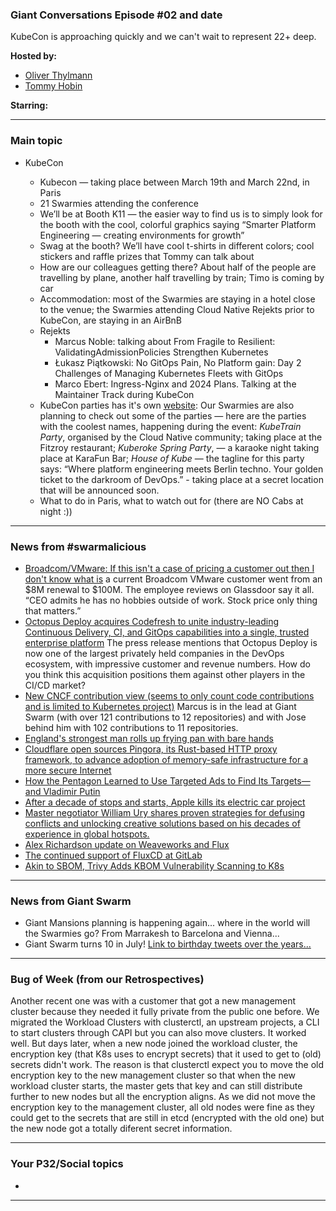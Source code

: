 
### Giant Conversations Episode #02 and date 

KubeCon is approaching quickly and we can't wait to represent 22+ deep.


**Hosted by:** 

* [Oliver Thylmann](https://twitter.com/othylmann)
* [Tommy Hobin](https://twitter.com/tommyhobin)

**Starring:** 

------------------------------------------------------------------------------------------------------------------------------
### Main topic

* KubeCon
  
  * Kubecon — taking place between March 19th and March 22nd, in Paris
  * 21 Swarmies attending the conference
  * We’ll be at Booth K11 — the easier way to find us is to simply look for the booth with the cool, colorful graphics saying “Smarter Platform Engineering — creating environments for growth”
  * Swag at the booth? We’ll have cool t-shirts in different colors; cool stickers and raffle prizes that Tommy can talk about
  * How are our colleagues getting there? About half of the people are travelling by plane, another half travelling by train; Timo is coming by car
  * Accommodation: most of the Swarmies are staying in a hotel close to the venue; the Swarmies attending Cloud Native Rejekts prior to KubeCon, are staying in an AirBnB
  * Rejekts
    * Marcus Noble: talking about From Fragile to Resilient: ValidatingAdmissionPolicies Strengthen Kubernetes
    * Łukasz Piątkowski: No GitOps Pain, No Platform gain: Day 2 Challenges of Managing Kubernetes Fleets with GitOps
    * Marco Ebert: Ingress-Nginx and 2024 Plans. Talking at the Maintainer Track during KubeCon
  * KubeCon parties has it's own [website](https://conf.party/kubecon-eu-2024.html): Our Swarmies are also planning to check out some of the parties — here are the parties with the coolest names, happening during the event: _KubeTrain Party_, organised by the Cloud Native community; taking place at the Fitzroy restaurant; _Kuberoke Spring Party_, — a karaoke night taking place at KaraFun Bar; _House of Kube_ — the tagline for this party says: “Where platform engineering meets Berlin techno. Your golden ticket to the darkroom of DevOps.” - taking place at a secret location that will be announced soon.
  * What to do in Paris, what to watch out for (there are NO Cabs at night :))
    
------------------------------------------------------------------------------------------------------------------------------

### News from #swarmalicious

- [Broadcom/VMware: If this isn't a case of pricing a customer out then I don't know what is](https://twitter.com/cioontherun/status/1760770717040115988)
 a current Broadcom VMware customer went from an $8M renewal to $100M. The employee reviews on Glassdoor say it all. “CEO admits he has no hobbies outside of work. Stock price only thing that matters.” 
- [Octopus Deploy acquires Codefresh to unite industry-leading Continuous Delivery, CI, and GitOps capabilities into a single, trusted enterprise platform](https://octopus.com/news/octopus-acquires-codefresh) The press release mentions that Octopus Deploy is now one of the largest privately held companies in the DevOps ecosystem, with impressive customer and revenue numbers. How do you think this acquisition positions them against other players in the CI/CD market?
- [New CNCF contribution view (seems to only count code contributions and is limited to Kubernetes project)](https://contribcard.clotributor.dev/) Marcus is in the lead at Giant Swarm (with over 121 contributions to 12 repositories) and with Jose behind him with 102 contributions to 11 repositories. 
- [England's strongest man rolls up frying pan with bare hands](https://www.bbc.co.uk/news/av/uk-england-oxfordshire-68368582)
- [Cloudflare open sources Pingora, its Rust-based HTTP proxy framework, to advance adoption of memory-safe infrastructure for a more secure Internet](https://blog.cloudflare.com/pingora-open-source)
- [How the Pentagon Learned to Use Targeted Ads to Find Its Targets—and Vladimir Putin](https://www.wired.com/story/how-pentagon-learned-targeted-ads-to-find-targets-and-vladimir-putin/)
- [After a decade of stops and starts, Apple kills its electric car project](https://arstechnica.com/gadgets/2024/02/after-a-decade-of-stops-and-starts-apple-kills-its-electric-car-project/?utm_source=tldrnewsletter)
- [Master negotiator William Ury shares proven strategies for defusing conflicts and unlocking creative solutions based on his decades of experience in global hotspots.](https://tim.blog/2024/02/13/william-ury/)
- [Alex Richardson update on Weaveworks and Flux](https://www.linkedin.com/posts/richardsonalexis_hi-everyone-i-am-very-sad-to-announce-activity-7171213301555666945-16RJ/?utm_source=share&utm_medium=member_android)
- [The continued support of FluxCD at GitLab](https://about.gitlab.com/blog/2024/03/05/the-continued-support-of-fluxcd-at-gitlab/)
- [Akin to SBOM, Trivy Adds KBOM Vulnerability Scanning to K8s](https://thenewstack.io/akin-to-sbom-trivy-adds-kbom-vulnerability-scanning-to-k8s/)

------------------------------------------------------------------------------------------------------------------------------

### News from Giant Swarm

* Giant Mansions planning is happening again... where in the world will the Swarmies go? From Marrakesh to Barcelona and Vienna...
* Giant Swarm turns 10 in July! [Link to birthday tweets over the years...](https://twitter.com/search?q=%40giantswarm%20birthday&src=typed_query)

------------------------------------------------------------------------------------------------------------------------------


### Bug of Week (from our Retrospectives)

Another recent one was with a customer that got a new management cluster because they needed it fully private from the public one before. We migrated the Workload Clusters with clusterctl, an upstream projects, a CLI to start clusters through CAPI but you can also move clusters. It worked well. But days later, when a new node joined the workload cluster, the encryption key (that K8s uses to encrypt secrets) that it used to get to (old) secrets didn't work. The reason is that clusterctl expect you to move the old encryption key to the new management cluster so that when the new workload cluster starts, the master gets that key and can still distribute further to new nodes but all the encryption aligns. As we did not move the encryption key to the management cluster, all old nodes were fine as they could get to  the secrets that are still in etcd (encrypted with the old one) but the new node got a totally diferent secret information. 

------------------------------------------------------------------------------------------------------------------------------

### Your P32/Social topics 

* 

------------------------------------------------------------------------------------------------------------------------------



